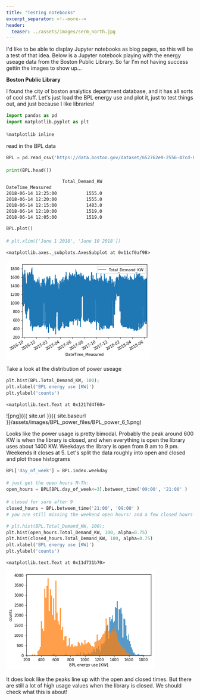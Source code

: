 ```yaml
---
title: "Testing notebooks"
excerpt_separator: <!--more-->
header:
  teaser: ../assets/images/serm_north.jpg
---
```


I'd like to be able to display Jupyter notebooks as blog pages, so this will be a test of that idea. Below is a Jupyter notebook playing with the energy useage data from the Boston Public Library. So far I'm not having success gettin the images to show up...


**Boston Public Library**

I found the city of boston analytics department database, and it has all sorts of cool stuff. Let's just load the BPL energy use and plot it, just to test things out, and just because I like libraries!


```python
import pandas as pd
import matplotlib.pyplot as plt

%matplotlib inline
```

read in the BPL data


```python
BPL = pd.read_csv('https://data.boston.gov/dataset/652762e9-2556-47cd-8e80-798546992a57/resource/87c759ee-63b9-4aec-a00b-bba1672a20ef/download/copleylibraryelectricuse.csv', parse_dates=True, index_col=[0] )

print(BPL.head())

```

                         Total_Demand_KW
    DateTime_Measured                   
    2018-06-14 12:25:00           1555.0
    2018-06-14 12:20:00           1555.0
    2018-06-14 12:15:00           1483.0
    2018-06-14 12:10:00           1519.0
    2018-06-14 12:05:00           1519.0



```python
BPL.plot()

# plt.xlim(['June 1 2018', 'June 10 2018'])
```




    <matplotlib.axes._subplots.AxesSubplot at 0x11cf0af98>




![png](./BPL_power_files/BPL_power_4_1.png)


Take a look at the distribution of power useage



```python
plt.hist(BPL.Total_Demand_KW, 100);
plt.xlabel('BPL energy use [KW]')
plt.ylabel('counts')
```




    <matplotlib.text.Text at 0x1217d4f60>




![png]({{ site.url }}{{ site.baseurl }}/assets/images/BPL_power_files/BPL_power_6_1.png)


Looks like the power usage is pretty bimodal. Probably the peak around 600 KW is when the library is closed, and when everything is open the library uses about 1400 KW. Weekdays the library is open from 9 am to 9 pm. Weekends it closes at 5. Let's split the data roughly into open and closed and plot those histograms


```python
BPL['day_of_week'] = BPL.index.weekday

# just get the open hours M-Th:
open_hours = BPL[BPL.day_of_week<=3].between_time('09:00', '21:00' )

# closed for sure after 9
closed_hours = BPL.between_time('21:00', '09:00' )
# you are still missing the weekend open hours! and a few closed hours between 5 and 9 pm
```


```python
# plt.hist(BPL.Total_Demand_KW, 100);
plt.hist(open_hours.Total_Demand_KW, 100, alpha=0.75)
plt.hist(closed_hours.Total_Demand_KW, 100, alpha=0.75)
plt.xlabel('BPL energy use [KW]')
plt.ylabel('counts')
```




    <matplotlib.text.Text at 0x11d731b70>




![png](BPL_power_files/BPL_power_9_1.png)


It does look like the peaks line up with the open and closed times. But there are still a lot of high usage values when the library is closed. We should check what this is about!


```python

```
